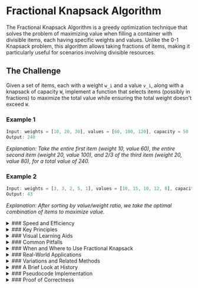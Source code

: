 # Fractional Knapsack Algorithm

The Fractional Knapsack Algorithm is a greedy optimization technique that solves the problem of maximizing value when filling a container with divisible items, each having specific weights and values. Unlike the 0-1 Knapsack problem, this algorithm allows taking fractions of items, making it particularly useful for scenarios involving divisible resources.

## The Challenge

Given a set of items, each with a weight `w_i` and a value `v_i`, along with a knapsack of capacity `W`, implement a function that selects items (possibly in fractions) to maximize the total value while ensuring the total weight doesn't exceed `W`.

### Example 1

```js
Input: weights = [10, 20, 30], values = [60, 100, 120], capacity = 50
Output: 240
```

_Explanation: Take the entire first item (weight 10, value 60), the entire second item (weight 20, value 100), and 2/3 of the third item (weight 20, value 80), for a total value of 240._

### Example 2

```js
Input: weights = [3, 3, 2, 5, 1], values = [10, 15, 10, 12, 8], capacity = 10
Output: 43
```

_Explanation: After sorting by value/weight ratio, we take the optimal combination of items to maximize value._

<details>
<summary>
### Speed and Efficiency
</summary>

The Fractional Knapsack Algorithm offers efficient performance:

- **Time Complexity**:
  - **Overall:** O(n log n), where n is the number of items. This is dominated by the sorting of items by their value-to-weight ratio.
  - **After sorting:** O(n) to process the items in order.
- **Space Complexity:** O(1) if we sort in place, or O(n) if we create a new sorted array.
</details>
<details>
<summary>
### Key Principles
</summary>

The Fractional Knapsack Algorithm relies on several fundamental concepts:

- **Greedy Choice Property:** Always choose the item with the highest value-to-weight ratio first.

- **Optimal Substructure:** The optimal solution includes the greedy choice plus the optimal solution to the remaining subproblem.

- **Fractional Selection:** Unlike 0-1 Knapsack, items can be broken into fractions to exactly fill the knapsack capacity.

- **Value Density Prioritization:** Items are ranked by their value per unit weight (v_i/w_i).
</details>
<details>
<summary>
### Visual Learning Aids
</summary>

For those who benefit from visual explanations, consider checking out these resources for interactive and animated guides:

- [Fractional Knapsack Problem | GeeksforGeeks](https://www.youtube.com/watch?v=m1p-eWxrt6g) - Visual explanation with examples
- [Master the Fractional Knapsack Problem in Java](https://www.youtube.com/watch?v=_kr-_jR51Ok) - Step-by-step code walkthrough
- [Fractional Knapsack Problem using Greedy Algorithm Test](https://testlify.com/test-library/fractional-knapsack-problem-using-greedy-algorithm/) - Interactive learning platform
- [CS Visualizations](https://www.cs.usfca.edu/~galles/visualization/Knapsack.html) - Interactive visualization tool

</details>
<details>
<summary>
### Common Pitfalls
</summary>

When implementing or using the Fractional Knapsack Algorithm, be mindful of these common challenges:

- **Incorrect Sorting:** Failing to sort items by value-to-weight ratio rather than just value or weight.

- **Integer Division:** Using integer division when calculating value-to-weight ratios, which can lead to precision loss.

- **Boundary Conditions:** Not handling edge cases like empty arrays or zero weights properly.

- **Confusion with 0-1 Knapsack:** Mistakenly applying the fractional approach to problems requiring whole items.
</details>
<details>
<summary>
### When and Where to Use Fractional Knapsack
</summary>

The Fractional Knapsack Algorithm is ideal in scenarios such as:

- Resource allocation problems where resources are divisible (like liquids, powders, or continuous materials).

- Budget optimization when partial investments are possible.

- Time management when tasks can be partially completed.

- Cargo loading when items can be split or cut.

However, it may not be the best choice for:

- Problems involving discrete, indivisible items (use 0-1 Knapsack instead).

- Scenarios where taking a fraction of an item doesn't make practical sense.

- Problems with additional constraints beyond weight and value.
</details>
<details>
<summary>
### Real-World Applications
</summary>

The Fractional Knapsack Algorithm has numerous practical applications:

- **Logistics and Transportation:** Optimizing cargo loading when materials can be divided.

- **Resource Allocation:** Distributing limited resources across multiple projects.

- **Investment Portfolio Management:** Allocating capital across different investment opportunities.

- **Production Planning:** Determining the optimal mix of products to manufacture.

- **Cloud Computing:** Allocating computational resources among different tasks.
</details>
<details>
<summary>
### Variations and Related Methods
</summary>

Several algorithms are related to or extend the Fractional Knapsack concept:

- **0-1 Knapsack Problem:** The discrete version where items cannot be divided.

- **Bounded Knapsack Problem:** Where multiple copies of each item are available, but limited.

- **Multiple Knapsack Problem:** Involving multiple containers with different capacities.

- **Multi-dimensional Knapsack Problem:** With multiple resource constraints beyond just weight.
</details>
<details>
<summary>
### A Brief Look at History
</summary>

The Knapsack problem family, including the Fractional Knapsack variant, has been studied since the early days of operations research and computer science. The greedy approach to solving the Fractional Knapsack problem was formalized in the 1950s and has since become a classic example in algorithm design courses to demonstrate how greedy algorithms can provide optimal solutions for certain problem types. It serves as an important contrast to the dynamic programming approach required for the 0-1 Knapsack problem, highlighting how a seemingly small change in problem formulation can significantly impact computational complexity.
</details>
<details>
<summary>
### Pseudocode Implementation
</summary>

```
function fractionalKnapsack(weights, values, capacity):
    // Create array of item pairs (weight, value)
    items = []
    for i from 0 to length(weights) - 1:
        items.append((weights[i], values[i]))
    
    // Calculate value-to-weight ratio for each item
    // and sort in descending order of this ratio
    sort items by values[i]/weights[i] in descending order
    
    totalValue = 0
    remainingCapacity = capacity
    
    // Process items in order of decreasing value/weight ratio
    for each (weight, value) in items:
        if remainingCapacity >= weight:
            // Take the whole item
            totalValue += value
            remainingCapacity -= weight
        else:
            // Take a fraction of the item
            fraction = remainingCapacity / weight
            totalValue += value * fraction
            break  // Knapsack is full
    
    return totalValue
```
</details>
<details>
<summary>
### Proof of Correctness
</summary>

The correctness of the Fractional Knapsack Algorithm can be proven through the following logical steps:

1. **Greedy Choice Property:** Taking items with the highest value-to-weight ratio first is always optimal because:
   - For any two items with ratios r₁ > r₂, replacing any fraction of item 2 with the same weight of item 1 will always increase total value
   - This holds true regardless of what other items are selected

2. **Optimal Substructure:** After selecting the first item (or fraction), the remaining problem is a smaller instance of the same problem:
   - If we have an optimal solution for the original problem, removing the first choice must yield an optimal solution for the remaining capacity

3. **Completeness:** The algorithm considers all items and sorts them by value density, ensuring no potentially better option is overlooked

4. **Termination:** The algorithm terminates when either:
   - All items have been considered, or
   - The knapsack is completely filled (remaining capacity = 0)

5. **Optimality:** At each step, the algorithm makes the locally optimal choice (highest value per unit weight), which, for this problem, leads to the globally optimal solution

This proof demonstrates that the Fractional Knapsack Algorithm will always produce the maximum possible value given the constraints, making it a true greedy algorithm where local optimality leads to global optimality.
</details>